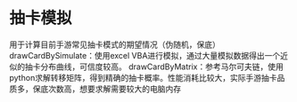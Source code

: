 # 抽卡模拟
用于计算目前手游常见抽卡模式的期望情况（伪随机，保底）
drawCardBySimulate：使用excel VBA进行模拟，通过大量模拟数据得出一个近似的抽卡分布曲线，可信度较高。
drawCardByMatrix：参考马尔可夫链，使用python求解转移矩阵，得到精确的抽卡概率。性能消耗比较大，实际手游抽卡品质多，保底次数高，想要求解需要较大的电脑内存

